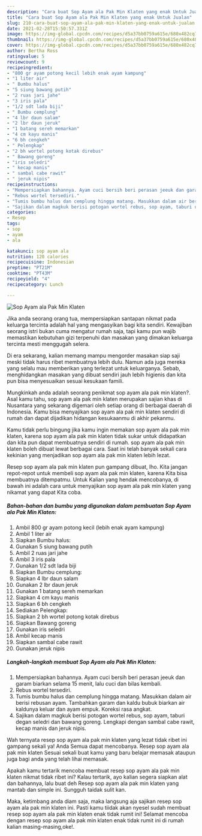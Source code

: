 ```yaml
---
description: "Cara buat Sop Ayam ala Pak Min Klaten yang enak Untuk Jualan"
title: "Cara buat Sop Ayam ala Pak Min Klaten yang enak Untuk Jualan"
slug: 210-cara-buat-sop-ayam-ala-pak-min-klaten-yang-enak-untuk-jualan
date: 2021-02-28T15:50:57.331Z
image: https://img-global.cpcdn.com/recipes/d5a37bb0759a615e/680x482cq70/sop-ayam-ala-pak-min-klaten-foto-resep-utama.jpg
thumbnail: https://img-global.cpcdn.com/recipes/d5a37bb0759a615e/680x482cq70/sop-ayam-ala-pak-min-klaten-foto-resep-utama.jpg
cover: https://img-global.cpcdn.com/recipes/d5a37bb0759a615e/680x482cq70/sop-ayam-ala-pak-min-klaten-foto-resep-utama.jpg
author: Bertha Ross
ratingvalue: 5
reviewcount: 9
recipeingredient:
- "800 gr ayam potong kecil lebih enak ayam kampung"
- "1 liter air"
- " Bumbu halus"
- "5 siung bawang putih"
- "2 ruas jari jahe"
- "3 iris pala"
- "1/2 sdt lada biji"
- " Bumbu cemplung"
- "4 lbr daun salam"
- "2 lbr daun jeruk"
- "1 batang sereh memarkan"
- "4 cm kayu manis"
- "6 bh cengkeh"
- " Pelengkap"
- "2 bh wortel potong kotak direbus"
- " Bawang goreng"
- "iris seledri"
- " kecap manis"
- " sambal cabe rawit"
- " jeruk nipis"
recipeinstructions:
- "Mempersiapkan bahannya. Ayam cuci bersih beri perasan jeeuk dan garam biarkan selama 15 menit, lalu cuci dan bilas kembali."
- "Rebus wortel tersediri."
- "Tumis bumbu halus dan cemplung hingga matang. Masukkan dalam air berisi rebusan ayam. Tambahkan garam dan kaldu bubuk biarkan air kaldunya keluar dan ayam empuk. Koreksi rasa angkat."
- "Sajikan dalam magkuk berisi potogan wortel rebus, sop ayam, taburi degan seledri dan bawang goreng. Lengkapi dengan sambal cabe rawit, kecap manis dan jeruk nipis."
categories:
- Resep
tags:
- sop
- ayam
- ala

katakunci: sop ayam ala 
nutrition: 120 calories
recipecuisine: Indonesian
preptime: "PT21M"
cooktime: "PT43M"
recipeyield: "4"
recipecategory: Lunch

---
```



![Sop Ayam ala Pak Min Klaten](https://img-global.cpcdn.com/recipes/d5a37bb0759a615e/680x482cq70/sop-ayam-ala-pak-min-klaten-foto-resep-utama.jpg)

Jika anda seorang orang tua, mempersiapkan santapan nikmat pada keluarga tercinta adalah hal yang mengasyikan bagi kita sendiri. Kewajiban seorang istri bukan cuma mengatur rumah saja, tapi kamu pun wajib memastikan kebutuhan gizi terpenuhi dan masakan yang dimakan keluarga tercinta mesti menggugah selera.

Di era  sekarang, kalian memang mampu mengorder masakan siap saji meski tidak harus ribet membuatnya lebih dulu. Namun ada juga mereka yang selalu mau memberikan yang terlezat untuk keluarganya. Sebab, menghidangkan masakan yang dibuat sendiri jauh lebih higienis dan kita pun bisa menyesuaikan sesuai kesukaan famili. 



Mungkinkah anda adalah seorang penikmat sop ayam ala pak min klaten?. Asal kamu tahu, sop ayam ala pak min klaten merupakan sajian khas di Nusantara yang sekarang digemari oleh setiap orang di berbagai daerah di Indonesia. Kamu bisa menyajikan sop ayam ala pak min klaten sendiri di rumah dan dapat dijadikan hidangan kesukaanmu di akhir pekanmu.

Kamu tidak perlu bingung jika kamu ingin memakan sop ayam ala pak min klaten, karena sop ayam ala pak min klaten tidak sukar untuk didapatkan dan kita pun dapat membuatnya sendiri di rumah. sop ayam ala pak min klaten boleh dibuat lewat berbagai cara. Saat ini telah banyak sekali cara kekinian yang menjadikan sop ayam ala pak min klaten lebih lezat.

Resep sop ayam ala pak min klaten pun gampang dibuat, lho. Kita jangan repot-repot untuk membeli sop ayam ala pak min klaten, karena Kita bisa membuatnya ditempatmu. Untuk Kalian yang hendak mencobanya, di bawah ini adalah cara untuk menyajikan sop ayam ala pak min klaten yang nikamat yang dapat Kita coba.

<!--inarticleads1-->

##### Bahan-bahan dan bumbu yang digunakan dalam pembuatan Sop Ayam ala Pak Min Klaten:

1. Ambil 800 gr ayam potong kecil (lebih enak ayam kampung)
1. Ambil 1 liter air
1. Siapkan  Bumbu halus:
1. Gunakan 5 siung bawang putih
1. Ambil 2 ruas jari jahe
1. Ambil 3 iris pala
1. Gunakan 1/2 sdt lada biji
1. Siapkan  Bumbu cemplung:
1. Siapkan 4 lbr daun salam
1. Gunakan 2 lbr daun jeruk
1. Gunakan 1 batang sereh memarkan
1. Siapkan 4 cm kayu manis
1. Siapkan 6 bh cengkeh
1. Sediakan  Pelengkap:
1. Siapkan 2 bh wortel potong kotak direbus
1. Siapkan  Bawang goreng
1. Gunakan iris seledri
1. Ambil  kecap manis
1. Siapkan  sambal cabe rawit
1. Gunakan  jeruk nipis




<!--inarticleads2-->

##### Langkah-langkah membuat Sop Ayam ala Pak Min Klaten:

1. Mempersiapkan bahannya. Ayam cuci bersih beri perasan jeeuk dan garam biarkan selama 15 menit, lalu cuci dan bilas kembali.
1. Rebus wortel tersediri.
1. Tumis bumbu halus dan cemplung hingga matang. Masukkan dalam air berisi rebusan ayam. Tambahkan garam dan kaldu bubuk biarkan air kaldunya keluar dan ayam empuk. Koreksi rasa angkat.
1. Sajikan dalam magkuk berisi potogan wortel rebus, sop ayam, taburi degan seledri dan bawang goreng. Lengkapi dengan sambal cabe rawit, kecap manis dan jeruk nipis.




Wah ternyata resep sop ayam ala pak min klaten yang lezat tidak ribet ini gampang sekali ya! Anda Semua dapat mencobanya. Resep sop ayam ala pak min klaten Sesuai sekali buat kamu yang baru belajar memasak ataupun juga bagi anda yang telah lihai memasak.

Apakah kamu tertarik mencoba membuat resep sop ayam ala pak min klaten nikmat tidak ribet ini? Kalau tertarik, ayo kalian segera siapkan alat dan bahannya, lalu buat deh Resep sop ayam ala pak min klaten yang mantab dan simple ini. Sungguh taidak sulit kan. 

Maka, ketimbang anda diam saja, maka langsung aja sajikan resep sop ayam ala pak min klaten ini. Pasti kamu tiidak akan nyesel sudah membuat resep sop ayam ala pak min klaten enak tidak rumit ini! Selamat mencoba dengan resep sop ayam ala pak min klaten enak tidak rumit ini di rumah kalian masing-masing,oke!.

